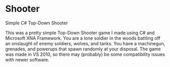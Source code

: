 # Shooter
Simple C# Top-Down Shooter

This was a pretty simple Top-Down Shooter game I made using C# and Microsoft XNA Framework. You are a lone soldier in the woods battling off an onslaught of enemy soldiers, wolves, and tanks. You have a machinegun, grenades, and powerups that spawn randomly at your disposal. The game was made in VS 2010, so there may (probably) be some compatibility issues with newer software.

